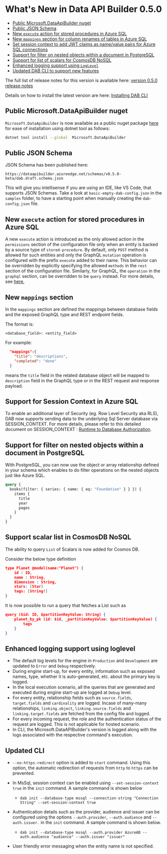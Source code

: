# What's New in Data API Builder 0.5.0

- [Public Microsoft.DataApiBuilder nuget](#public-microsoft.dataapibuilder-nuget)
- [Public JSON Schema](#public-json-schema)
- [New `execute` action for stored procedures in Azure SQL](#new-execute-action-for-stored-procedures-in-azure-sql)
- [New `mappings` section for column renames of tables in Azure SQL](#new-mappings-section)
- [Set session context to add JWT claims as name/value pairs for Azure SQL connections](#set-session-context-in-azure-sql)
- [Support for filter on nested objects within a document in PostgreSQL](#support-for-filter-on-nested-objects-within-a-document-in-postgresql)
- [Support for list of scalars for CosmosDB NoSQL](#support-scalar-list-in-cosmosdb-nosql)
- [Enhanced logging support using `LogLevel`](#enhanced-logging-support-using-loglevel)
- [Updated DAB CLI to support new features](#updated-cli)

The full list of release notes for this version is available here: [version 0.5.0 release notes](https://github.com/Azure/data-api-builder/releases/tag/v0.5.0-beta)

Details on how to install the latest version are here: [Installing DAB CLI](./running-using-dab-cli.md/#install-dab-cli)

## Public Microsoft.DataApiBuilder nuget

`Microsoft.DataApiBuilder` is now available as a public nuget package [here](https://www.nuget.org/packages/Microsoft.DataApiBuilder) for ease of installation using dotnet tool as follows:

```bash
dotnet tool install --global  Microsoft.DataApiBuilder
```

## Public JSON Schema

JSON Schema has been published here:

```text
https://dataapibuilder.azureedge.net/schemas/v0.5.0-beta/dab.draft.schema.json
```

This will give you intellisense if you are using an IDE, like VS Code, that supports JSON Schemas. Take a look at `basic-empty-dab-config.json` in the `samples` folder, to have a starting point when manually creating the `dab-config.json` file.

## New `execute` action for stored procedures in Azure SQL

A new `execute` action is introduced as the only allowed action in the `permissions` section of the configuration file only when an entity is backed by a source type of `stored-procedure`. By default, only `POST` method is allowed for such entities and only the GraphQL `mutation` operation is configured with the prefix `execute` added to their name. This behavior can be overridden by explicitly specifying the allowed `methods` in the `rest` section of the configuration file. Similarly, for GraphQL, the `operation` in the `graphql` section, can be overridden to be `query` instead. For more details, see [here.](./views-and-stored-procedures.md/#stored-procedures)

## New `mappings` section

In the `mappings` section are defined the mappings between database fields and the exposed GraphQL type and REST endpoint fields.

The format is:

`<database_field>: <entity_field>`

For example:

```json
  "mappings":{
    "title": "descriptions",
    "completed": "done"
  }
```
means the `title` field in the related database object will be mapped to `description` field in the GraphQL type or in the REST request and response payload.

## Support for Session Context in Azure SQL
To enable an additional layer of Security (eg. Row Level Security aka RLS), DAB now supports sending data to the underlying Sql Server database via SESSION_CONTEXT. For more details, please refer to this detailed document on SESSION_CONTEXT : [Runtime to Database Authorization](./runtime-to-database-authorization.md).  

## Support for filter on nested objects within a document in PostgreSQL

With PostgreSQL, you can now use the object or array relationship defined in your schema which enables to do filter operations on the nested objects just like Azure SQL.

```graphql
query {
  books(filter: { series: { name: { eq: "Foundation" } } }) {
    items {
      title
      year
      pages
    }
  }
}
```

## Support scalar list in CosmosDB NoSQL

The ability to query `List` of Scalars is now added for Cosmos DB.

Consider the below type definition

```json
type Planet @model(name:"Planet") {
    id : ID,
    name : String,
    dimension : String,
    stars: [Star]
    tags: [String!]
}
```

It is now possible to run a query that fetches a List such as 

```json
query ($id: ID, $partitionKeyValue: String) {
    planet_by_pk (id: $id, _partitionKeyValue: $partitionKeyValue) {
        tags
    }
}
```

## Enhanced logging support using loglevel
- The default log levels for the engine in `Production` and `Development` are updated to `Error` and `Debug` respectively.
- During engine start-up, for every entity, information such as exposed names, type, whether it is auto-generated, etc. about the primary key is logged.
- In the local execution scenario, all the queries that are generated and executed during engine start-up are logged at `Debug` level.
- For every entity, relationship fields such as `source.fields`, `target.fields` and `cardinality` are logged. Incase of many-many relationships, `linking.object`, `linking.source.fields` and `linking.target.fields` are fetched from the config file and logged.
- For every incoming request, the role and the authentication status of the request are logged. This is not applicable for hosted scenario.
- In CLI, the Microsoft.DataAPIBuilder's version is logged along with the logs associated with the respective command's execution.

## Updated CLI

- `--no-https-redirect` option is added to `start` command. Using this option, the automatic redirection of requests from `http` to `https` can be prevented.
- In MsSql, session context can be enabled using `--set-session-context true` in the `init` command. A sample command is shown below
  - `dab init --database-type mssql --connection-string "Connection String" --set-session-context true` 
  
- Authentication details such as the provider, audience and issuer can be configured using the options `--auth.provider`, `--auth.audience` and `--auth.issuer.` in the `init` command. A sample command is shown below.

  - `dab init --database-type mssql --auth.provider AzureAD --auth.audience "audience" --auth.issuer "issuer"`
- User friendly error messaging when the entity name is not specified.
